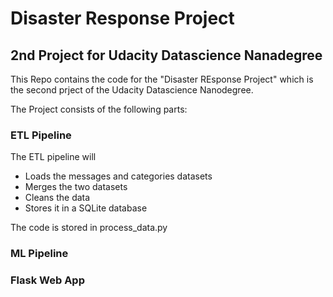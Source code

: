 # Disaster Response Project

## 2nd Project for Udacity Datascience Nanadegree
This Repo contains the code for the "Disaster REsponse Project" which is the second prject of the Udacity Datascience Nanodegree.


The Project consists of the following parts:

### ETL Pipeline
The ETL pipeline will

* Loads the messages and categories datasets
* Merges the two datasets
* Cleans the data
* Stores it in a SQLite database

The code is stored in process_data.py

### ML Pipeline


### Flask Web App